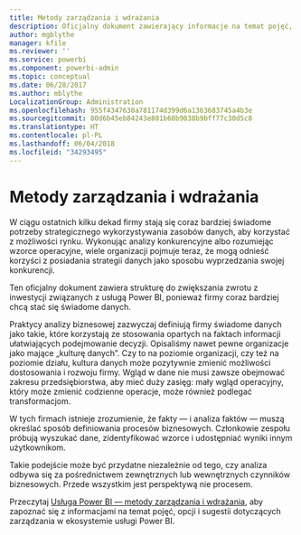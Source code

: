 ```yaml
---
title: Metody zarządzania i wdrażania
description: Oficjalny dokument zawierający informacje na temat pojęć, opcji i sugestii dotyczących zarządzania w ekosystemie usługi Power BI.
author: mgblythe
manager: kfile
ms.reviewer: ''
ms.service: powerbi
ms.component: powerbi-admin
ms.topic: conceptual
ms.date: 06/28/2017
ms.author: mblythe
LocalizationGroup: Administration
ms.openlocfilehash: 955f4347630a781174d399d6a1363683745a4b3e
ms.sourcegitcommit: 80d6b45eb84243e801b60b9038b9bff77c30d5c8
ms.translationtype: HT
ms.contentlocale: pl-PL
ms.lasthandoff: 06/04/2018
ms.locfileid: "34293495"
---
```

# <a name="governance-and-deployment-approaches"></a>Metody zarządzania i wdrażania
W ciągu ostatnich kilku dekad firmy stają się coraz bardziej świadome potrzeby strategicznego wykorzystywania zasobów danych, aby korzystać z możliwości rynku. Wykonując analizy konkurencyjne albo rozumiejąc wzorce operacyjne, wiele organizacji pojmuje teraz, że mogą odnieść korzyści z posiadania strategii danych jako sposobu wyprzedzania swojej konkurencji.  

Ten oficjalny dokument zawiera strukturę do zwiększania zwrotu z inwestycji związanych z usługą Power BI, ponieważ firmy coraz bardziej chcą stać się świadome danych.

Praktycy analizy biznesowej zazwyczaj definiują firmy świadome danych jako takie, które korzystają ze stosowania opartych na faktach informacji ułatwiających podejmowanie decyzji.  Opisaliśmy nawet pewne organizacje jako mające „kulturę danych”.
Czy to na poziomie organizacji, czy też na poziomie działu, kultura danych może pozytywnie zmienić możliwości dostosowania i rozwoju firmy.  Wgląd w dane nie musi zawsze obejmować zakresu przedsiębiorstwa, aby mieć duży zasięg: mały wgląd operacyjny, który może zmienić codzienne operacje, może również podlegać transformacjom.

W tych firmach istnieje zrozumienie, że fakty — i analiza faktów — muszą określać sposób definiowania procesów biznesowych. Członkowie zespołu próbują wyszukać dane, zidentyfikować wzorce i udostępniać wyniki innym użytkownikom. 

Takie podejście może być przydatne niezależnie od tego, czy analiza odbywa się za pośrednictwem zewnętrznych lub wewnętrznych czynników biznesowych. Przede wszystkim jest perspektywą nie procesem.

Przeczytaj [Usługa Power BI — metody zarządzania i wdrażania](http://go.microsoft.com/fwlink/?LinkId=785915&clcid=0x409), aby zapoznać się z informacjami na temat pojęć, opcji i sugestii dotyczących zarządzania w ekosystemie usługi Power BI.

